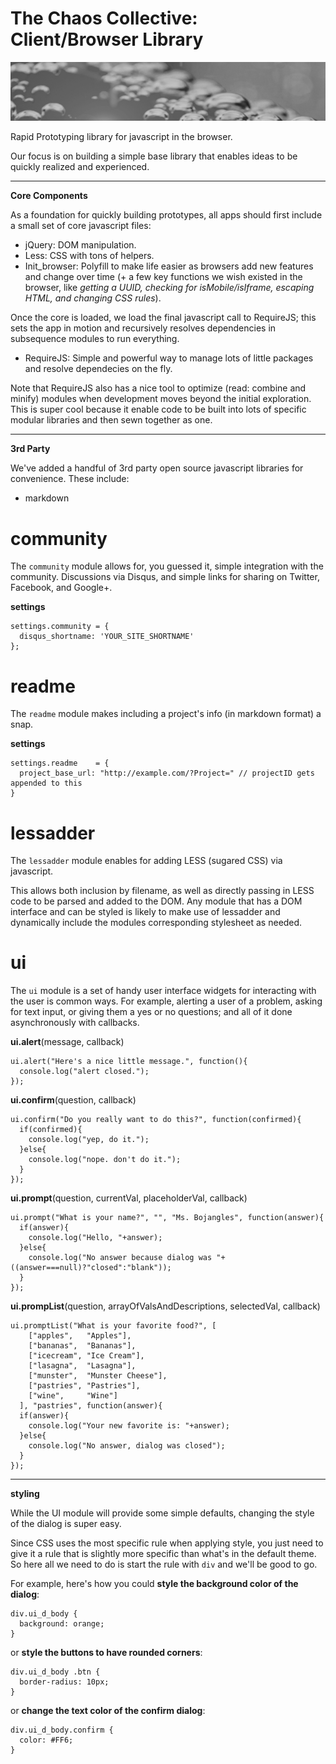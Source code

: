 
# The Chaos Collective: Client/Browser Library
  
![ChaosLibClient](img/banner_720x135.jpg)

Rapid Prototyping library for javascript in the browser.

Our focus is on building a simple base library that enables ideas to be quickly realized and experienced. 

***

**Core Components**

As a foundation for quickly building prototypes, all apps should first include a small set of core javascript files:

* jQuery: DOM manipulation.
* Less: CSS with tons of helpers.
* Init_browser: Polyfill to make life easier as browsers add new features and change over time (+ a few key functions we wish existed in the browser, like *getting a UUID, checking for isMobile/isIframe, escaping HTML, and changing CSS rules*).

Once the core is loaded, we load the final javascript call to RequireJS; this sets the app in motion and recursively resolves dependencies in subsequence modules to run everything.

* RequireJS: Simple and powerful way to manage lots of little packages and resolve dependecies on the fly.

Note that RequireJS also has a nice tool to optimize (read: combine and minify) modules when development moves beyond the initial exploration. This is super cool because it enable code to be built into lots of specific modular libraries and then sewn together as one.

***

**3rd Party**

We've added a handful of 3rd party open source javascript libraries for convenience. These include:

* markdown

# community

The `community` module allows for, you guessed it, simple integration with the community. Discussions via Disqus, and simple links for sharing on Twitter, Facebook, and Google+.

**settings**

    settings.community = {
      disqus_shortname: 'YOUR_SITE_SHORTNAME'
    };

# readme

The `readme` module makes including a project's info (in markdown format) a snap.

**settings**

    settings.readme    = {
      project_base_url: "http://example.com/?Project=" // projectID gets appended to this
    } 

# lessadder

The `lessadder` module enables for adding LESS (sugared CSS) via javascript. 

This allows both inclusion by filename, as well as directly passing in LESS code to be parsed and added to the DOM. Any module that has a DOM interface and can be styled is likely to make use of lessadder and dynamically include the modules corresponding stylesheet as needed.
 
# ui

The `ui` module is a set of handy user interface widgets for interacting with the user is common ways. For example, alerting a user of a problem, asking for text input, or giving them a yes or no questions; and all of it done asynchronously with callbacks.

**ui.alert**(message, callback)

    ui.alert("Here's a nice little message.", function(){
      console.log("alert closed.");
    });

**ui.confirm**(question, callback)

    ui.confirm("Do you really want to do this?", function(confirmed){
      if(confirmed){
        console.log("yep, do it.");
      }else{
        console.log("nope. don't do it.");
      }
    });

**ui.prompt**(question, currentVal, placeholderVal, callback)

    ui.prompt("What is your name?", "", "Ms. Bojangles", function(answer){
      if(answer){
        console.log("Hello, "+answer);
      }else{
        console.log("No answer because dialog was "+((answer===null)?"closed":"blank"));
      }
    });

**ui.prompList**(question, arrayOfValsAndDescriptions, selectedVal, callback)

    ui.promptList("What is your favorite food?", [
        ["apples",   "Apples"],
        ["bananas",  "Bananas"],
        ["icecream", "Ice Cream"],
        ["lasagna",  "Lasagna"],
        ["munster",  "Munster Cheese"],
        ["pastries", "Pastries"],
        ["wine",     "Wine"]
      ], "pastries", function(answer){
      if(answer){
        console.log("Your new favorite is: "+answer);
      }else{
        console.log("No answer, dialog was closed");
      }
    });

***

**styling**

While the UI module will provide some simple defaults, changing the style of the dialog is super easy. 

Since CSS uses the most specific rule when applying style, you just need to give it a rule that is slightly more specific than what's in the default theme. So here all we need to do is start the rule with `div` and we'll be good to go.

For example, here's how you could **style the background color of the dialog**:

    div.ui_d_body {
      background: orange; 
    }

or **style the buttons to have rounded corners**:

    div.ui_d_body .btn {
      border-radius: 10px; 
    }

or **change the text color of the confirm dialog**:

    div.ui_d_body.confirm {
      color: #FF6;
    }




